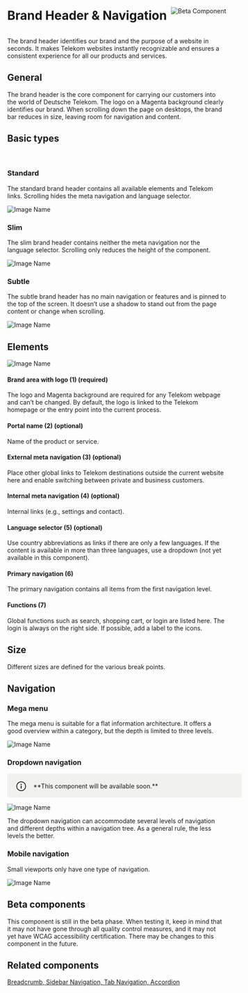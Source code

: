 <div style="display: inline-flex; align-items: center; justify-content: space-between; width: 100%;">
    <h1>Brand Header & Navigation</h1>
    <img src="assets/beta.png" alt="Beta Component" />
</div>

The brand header identifies our brand and the purpose of a website in seconds. It makes Telekom websites instantly recognizable and ensures a consistent experience for all our products and services.

## General

The brand header is the core component for carrying our customers into the world of Deutsche Telekom. The logo on a Magenta background clearly identifies our brand. When scrolling down the page on desktops, the brand bar reduces in size, leaving room for navigation and content.

## Basic types

<br/>

### Standard

The standard brand header contains all available elements and Telekom links. Scrolling hides the meta navigation and language selector.

![Image Name](assets/3_components/beta-brand-header/1_EN_brandheader_brandbar_standard.png)

### Slim

The slim brand header contains neither the meta navigation nor the language selector. Scrolling only reduces the height of the component.

![Image Name](assets/3_components/beta-brand-header/2_EN_brandheader_brandbar_slim.png)

### Subtle

The subtle brand header has no main navigation or features and is pinned to the top of the screen. It doesn’t use a shadow to stand out from the page content or change when scrolling.

![Image Name](assets/3_components/beta-brand-header/3_brandheader_brandbar_subtle.png)

## Elements

![Image Name](assets/3_components/beta-brand-header/4_brandheader_brandbar_elements.png)

#### Brand area with logo (1) (required)

The logo and Magenta background are required for any Telekom webpage and can’t be changed. By default, the logo is linked to the Telekom homepage or the entry point into the current process.

#### Portal name (2) (optional)

Name of the product or service.

#### External meta navigation (3) (optional)

Place other global links to Telekom destinations outside the current website here and enable switching between private and business customers.

#### Internal meta navigation (4) (optional)

Internal links (e.g., settings and contact).

#### Language selector (5) (optional)

Use country abbreviations as links if there are only a few languages. If the content is available in more than three languages, use a dropdown (not yet available in this component).

#### Primary navigation (6)

The primary navigation contains all items from the first navigation level.

#### Functions (7)

Global functions such as search, shopping cart, or login are listed here. The login is always on the right side. If possible, add a label to the icons.

## Size

Different sizes are defined for the various break points.

## Navigation

### Mega menu

The mega menu is suitable for a flat information architecture. It offers a good overview within a category, but the depth is limited to three levels.

![Image Name](assets/3_components/beta-brand-header/5_brandheader_nav4_megamenu.png)

### Dropdown navigation

<div style="display: flex; width: 100%; border-radius: 3px; background-color: rgb(241, 241, 239); padding: 16px 16px 14px 20px;">
    <div style="padding-top:1px">
        <svg xmlns="http://www.w3.org/2000/svg" width="40px" height="24px"><path fill-rule="evenodd" d="M12 1c6.1 0 11 4.9 11 11s-4.9 11-11 11S1 18.1 1 12 5.9 1 12 1zm0 1.5c-5.25 0-9.5 4.25-9.5 9.5s4.25 9.5 9.5 9.5 9.5-4.25 9.5-9.5-4.25-9.5-9.5-9.5zm1 8V17h-2v-6.5h2zm-1-4A1.25 1.25 0 1112 9a1.25 1.25 0 010-2.5z"></path></svg>
    </div>
    <div style="margin-top: 4px;">
        **This component will be available soon.**
    </div>
</div>

![Image Name](assets/3_components/beta-brand-header/brandheader_dropdown_menu.png)

The dropdown navigation can accommodate several levels of navigation and different depths within a navigation tree. As a general rule, the less levels the better.

### Mobile navigation

Small viewports only have one type of navigation.

![Image Name](assets/3_components/beta-brand-header/6_brandheader_nav_mobile.png)

## Beta components

This component is still in the beta phase. When testing it, keep in mind that it may not have gone through all quality control measures, and it may not yet have WCAG accessibility certification. There may be changes to this component in the future.

## Related components

[Breadcrumb, ](?path=/usage/components-breadcrumb--standard)
[Sidebar Navigation, ](?path=/usage/components-sidebar-navigation--standard)
[Tab Navigation, ](?path=/usage/components-tab-navigation--text-icon)
[Accordion](?path=/usage/components-accordion--standard)
